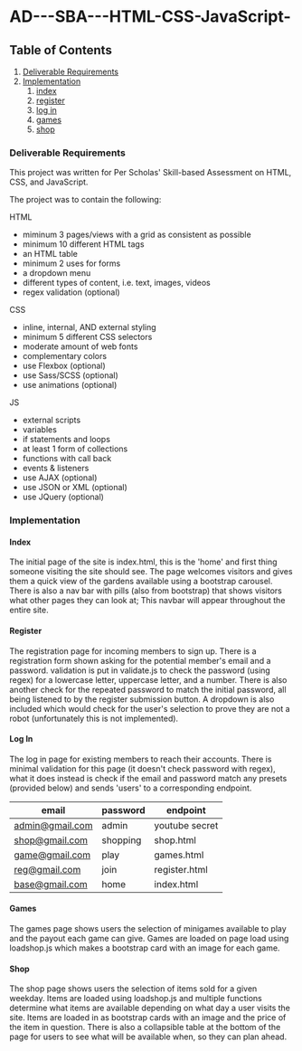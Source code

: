 # AD---SBA---HTML-CSS-JavaScript-

## Table of Contents
1. [Deliverable Requirements](#requirements)
2. [Implementation](#implementation)
   1. [index](#index)
   2. [register](#register)
   3. [log in](#log-in)
   4. [games](#games)
   5. [shop](#shop)

### <a name="requirements"></a>Deliverable Requirements 

This project was written for Per Scholas' Skill-based Assessment on HTML, CSS, and JavaScript.

The project was to contain the following:

HTML
* miminum 3 pages/views with a grid as consistent as possible
* minimum 10 different HTML tags
* an HTML table
* minimum 2 uses for forms
* a dropdown menu
* different types of content, i.e. text, images, videos
* regex validation (optional)

CSS
* inline, internal, AND external styling
* minimum 5 different CSS selectors
* moderate amount of web fonts
* complementary colors
* use Flexbox (optional)
* use Sass/SCSS (optional)
* use animations (optional)

JS
* external scripts
* variables
* if statements and loops
* at least 1 form of collections
* functions with call back
* events & listeners
* use AJAX (optional)
* use JSON or XML (optional)
* use JQuery (optional)

### Implementation
#### Index

The initial page of the site is index.html, this is the 'home' and first thing someone visiting the site should see. The page welcomes visitors and gives them a quick view of the gardens available using a bootstrap carousel. There is also a nav bar with pills (also from bootstrap) that shows visitors what other pages they can look at; This navbar will appear throughout the entire site.

#### Register

The registration page for incoming members to sign up. There is a registration form shown asking for the potential member's email and a password. validation is put in validate.js to check the password (using regex) for a lowercase letter, uppercase letter, and a number. There is also another check for the repeated password to match the initial password, all being listened to by the register submission button. A dropdown is also included which would check for the user's selection to prove they are not a robot (unfortunately this is not implemented).

#### Log In

The log in page for existing members to reach their accounts. There is minimal validation for this page (it doesn't check password with regex), what it does instead is check if the email and password match any presets (provided below) and sends 'users' to a corresponding endpoint.

| email           | password | endpoint       |
|-----------------|----------|----------------|
| admin@gmail.com | admin    | youtube secret |
| shop@gmail.com  | shopping | shop.html      |
| game@gmail.com  | play     | games.html     |
| reg@gmail.com   | join     | register.html  |
| base@gmail.com  | home     | index.html     |

#### Games

The games page shows users the selection of minigames available to play and the payout each game can give. Games are loaded on page load using loadshop.js which makes a bootstrap card with an image for each game.

#### Shop

The shop page shows users the selection of items sold for a given weekday. Items are loaded using loadshop.js and multiple functions determine what items are available depending on what day a user visits the site. Items are loaded in as bootstrap cards with an image and the price of the item in question. There is also a collapsible table at the bottom of the page for users to see what will be available when, so they can plan ahead. 